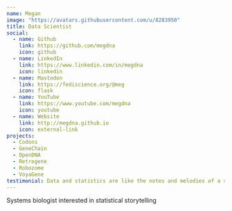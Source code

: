 ```yaml
---
name: Megan
image: "https://avatars.githubusercontent.com/u/8283950"
title: Data Scientist
social:
  - name: Github
    link: https://github.com/megdna
    icon: github
  - name: LinkedIn
    link: https://www.linkedin.com/in/megdna
    icon: linkedin
  - name: Mastodon
    link: https://fediscience.org/@meg
    icon: flask
  - name: YouTube
    link: https://www.youtube.com/megdna
    icon: youtube
  - name: Website
    link: http://megdna.github.io
    icon: external-link
projects:
  - Codons
  - GeneChain
  - OpenDNA
  - Retrogene
  - Robozome
  - VoyaGene
testimonial: Data and statistics are like the notes and melodies of a song, the genes and natural processes that tell the ultimate story of life. We must be the instruments for positive change.
---
```


Systems biologist interested in statistical storytelling
